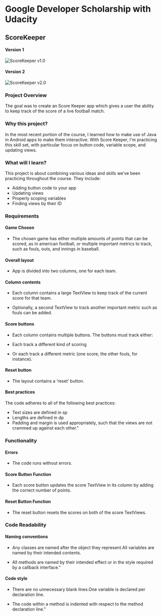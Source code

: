 # Google Developer Scholarship with Udacity

## ScoreKeeper

#### Version 1
![ScoreKeeper v1.0](http://g.recordit.co/eseChLGuG8.gif)

#### Version 2
![ScoreKeeper v2.0](http://g.recordit.co/b5laTZsjyT.gif)

### Project Overview

The goal was to create an Score Keeper app which gives a user the ability to keep track of the score of a live football match.

### Why this project?
In the most recent portion of the course, I learned how to make use of Java in Android apps to make them interactive. With Score Keeper, I'm practicing this skill set, with particular focus on button code, variable scope, and updating views.

### What will I learn?

This project is about combining various ideas and skills we’ve been practicing throughout the course. They include:
* Adding button code to your app
* Updating views
* Properly scoping variables
* Finding views by their ID

### Requirements

#### Game Chosen

* The chosen game has either multiple amounts of points that can be scored, as in american football, or multiple important metrics to track, such as fouls, outs, and innings in baseball.

#### Overall layout

* App is divided into two columns, one for each team.

#### Column contents

* Each column contains a large TextView to keep track of the current score for that team.

* Optionally, a second TextView to track another important metric such as fouls can be added.

#### Score buttons

* Each column contains multiple buttons. The buttons must track either:

* Each track a different kind of scoring

* Or each track a different metric (one score, the other fouls, for instance).

#### Reset button

* The layout contains a ‘reset’ button.


#### Best practices

The code adheres to all of the following best practices:

* Text sizes are defined in sp
* Lengths are defined in dp
* Padding and margin is used appropriately, such that the views are not crammed up against each other."

### Functionality

#### Errors

* The code runs without errors.

#### Score Button Function

* Each score button updates the score TextView in its column by adding the correct number of points.

#### Reset Button Function

* The reset button resets the scores on both of the score TextViews.


### Code Readability

#### Naming conventions

* Any classes are named after the object they represent.All variables are named by their intended contents.

* All methods are named by their intended effect or in the style required by a callback interface."

#### Code style

* There are no unnecessary blank lines.One variable is declared per declaration line.

* The code within a method is indented with respect to the method declaration line."